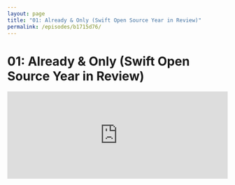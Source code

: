 ```yaml
---
layout: page
title: "01: Already & Only (Swift Open Source Year in Review)"
permalink: /episodes/b1715d76/
---
```


# 01: Already & Only (Swift Open Source Year in Review)

<iframe frameBorder="0" height="200px" scrolling="no" seamless src="https://player.simplecast.com/5ef79daf-bbc9-4654-a335-0f4f7c02bd61" width="100%" data-cy="latest-episode" />

In this episode we take a look at the first full year of open source Swift development and the first complete release cycle (for 3.0) that happened completely in the open. We reflect on where we've been and how we got here. We discuss the initial launch, Swift evolution, the "Great Swift 3 Migration", and more!

- Open source [announcement](https://developer.apple.com/swift/blog/?id=34)
- First [Swift.org blog post](https://swift.org/blog/welcome/)
- First issue of [Swift Weekly Brief](https://swiftweekly.github.io/issue-0/)
- First [commit](https://github.com/apple/swift/commit/18844bc65229786b96b89a9fc7739c0fc897905e) to Swift
- [Core Team](https://swift.org/community/#community-structure)
- Swift Evolution [proposals](https://apple.github.io/swift-evolution/)
- [SE-0081](https://github.com/apple/swift-evolution/blob/master/proposals/0081-move-where-expression.md): Move `where` clause to end of declaration
- [SE-0004](https://github.com/apple/swift-evolution/blob/master/proposals/0004-remove-pre-post-inc-decrement.md): Remove the` ++` and `--` operators
- [SE-0007](https://github.com/apple/swift-evolution/blob/master/proposals/0007-remove-c-style-for-loops.md): Remove C-style for-loops with conditions and incrementers
- Email: [Winding down the Swift 3 release](http://thread.gmane.org/gmane.comp.lang.swift.evolution/17276)
- Change to [Swift 3 goals](https://github.com/apple/swift-evolution/commit/06b69a6e51a71a462c268da60b51a18966dba31b)
- Email: [End of source-breaking changes for Swift 3](https://lists.swift.org/pipermail/swift-evolution-announce/2016-July/000264.html)
- [Generics Manifesto](https://github.com/apple/swift/blob/master/docs/GenericsManifesto.md)
- [ABI Stability Manifesto](https://github.com/apple/swift/blob/master/docs/ABIStabilityManifesto.md)
- Swift 2 to Swift 3 [migration guide](https://swift.org/migration-guide/)
- Tooling: [SourceKit](https://github.com/apple/swift/tree/master/tools/SourceKit)
- Ryan Olson, [Is Apple Using Swift in iOS?](https://medium.com/ios-os-x-development/is-apple-using-swift-4a6c80f74599#.rvuxtu4vc), ([Hacker News](https://news.ycombinator.com/item?id=10923027))
- [Swift Package Manager](https://github.com/apple/swift-package-manager)
- [Swift Playgrounds](https://www.apple.com/swift/playgrounds/) for iPad
